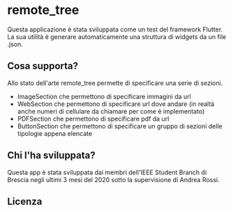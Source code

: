 # remote_tree

Questa applicazione è stata sviluppata come un test del framework Flutter. La sua utilità è generare automaticamente una struttura di widgets da un file .json.

## Cosa supporta?

Allo stato dell'arte remote_tree permette di specificare una serie di sezioni.
* ImageSection che permettono di specificare immagini da url
* WebSection che permettono di specificare url dove andare (in realtà anche numeri di cellulare da chiamare per come è implementato)
* PDFSection che permettono di specificare pdf da url
* ButtonSection che permettono di specificare un gruppo di sezioni delle tipologie appena elencate

## Chi l'ha sviluppata?

Questa app è stata sviluppata dai membri dell'IEEE Student Branch di Brescia negli ultimi 3 mesi del 2020 sotto la supervisione di Andrea Rossi.

## Licenza
